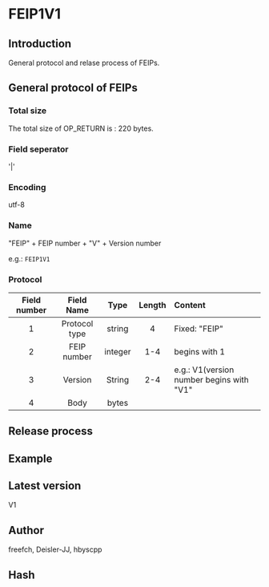 # FEIP1V1

## Introduction
General protocol and relase process of FEIPs.

## General protocol of FEIPs

### Total size
The total size of OP_RETURN is : 220 bytes.

### Field seperator
'|'

### Encoding
utf-8

### Name
"FEIP" + FEIP number + "V" + Version number

e.g.: `FEIP1V1`

### Protocol
|Field number|Field Name|Type|Length|Content|
|:--:|:--:|:--:|:----:|:------|
|1|Protocol type|string|4|Fixed: "FEIP"|
|2|FEIP number|integer|1-4|begins with 1|
|3|Version|String|2-4|e.g.: V1(version number begins with "V1"|
|4|Body|bytes|||
 
## Release process

## Example

## Latest version
V1

## Author
freefch, Deisler-JJ, hbyscpp

## Hash

